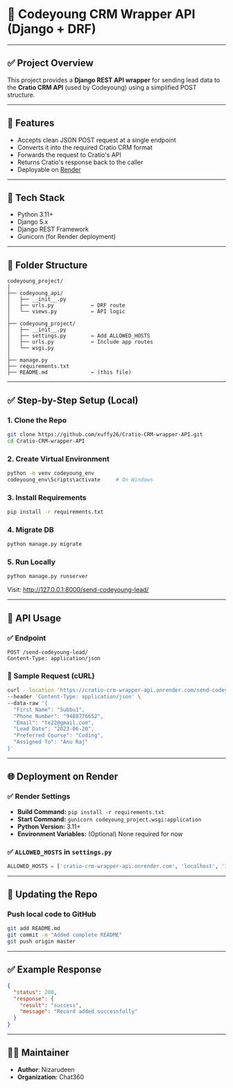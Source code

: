 # 📘 Codeyoung CRM Wrapper API (Django + DRF)

---

## ✅ Project Overview

This project provides a **Django REST API wrapper** for sending lead data to the **Cratio CRM API** (used by Codeyoung) using a simplified POST structure.

---

## 🚀 Features

- Accepts clean JSON POST request at a single endpoint
- Converts it into the required Cratio CRM format
- Forwards the request to Cratio's API
- Returns Cratio's response back to the caller
- Deployable on [Render](https://render.com)

---

## 🔧 Tech Stack

- Python 3.11+
- Django 5.x
- Django REST Framework
- Gunicorn (for Render deployment)

---

## 📁 Folder Structure

```
codeyoung_project/
│
├── codeyoung_api/
│   ├── __init__.py
│   ├── urls.py            ← DRF route
│   └── views.py           ← API logic
│
├── codeyoung_project/
│   ├── __init__.py
│   ├── settings.py        ← Add ALLOWED_HOSTS
│   ├── urls.py            ← Include app routes
│   └── wsgi.py
│
├── manage.py
├── requirements.txt
├── README.md              ← (this file)
```

---

## ✅ Step-by-Step Setup (Local)

### 1. Clone the Repo

```bash
git clone https://github.com/xuffy26/Cratio-CRM-wrapper-API.git
cd Cratio-CRM-wrapper-API
```

### 2. Create Virtual Environment

```bash
python -m venv codeyoung_env
codeyoung_env\Scripts\activate     # On Windows
```

### 3. Install Requirements

```bash
pip install -r requirements.txt
```

### 4. Migrate DB

```bash
python manage.py migrate
```

### 5. Run Locally

```bash
python manage.py runserver
```

Visit: http://127.0.0.1:8000/send-codeyoung-lead/

---

## 🔄 API Usage

### ✅ Endpoint

```
POST /send-codeyoung-lead/
Content-Type: application/json
```

### 🔽 Sample Request (cURL)

```bash
curl --location 'https://cratio-crm-wrapper-api.onrender.com/send-codeyoung-lead/' \
--header 'Content-Type: application/json' \
--data-raw '{
  "First Name": "Subbu1",
  "Phone Number": "9488776652",
  "Email": "te22@gmail.com",
  "Lead Date": "2023-06-20",
  "Preferred Course": "Coding",
  "Assigned To": "Anu Raj"
}'
```

---

## 🌐 Deployment on Render

### ✅ Render Settings

- **Build Command:** `pip install -r requirements.txt`
- **Start Command:** `gunicorn codeyoung_project.wsgi:application`
- **Python Version:** 3.11+
- **Environment Variables:** (Optional) None required for now

### ✅ `ALLOWED_HOSTS` in `settings.py`

```python
ALLOWED_HOSTS = ['cratio-crm-wrapper-api.onrender.com', 'localhost', '127.0.0.1']
```

---

## 🔁 Updating the Repo

### Push local code to GitHub

```bash
git add README.md
git commit -m "Added complete README"
git push origin master
```

---

## ✅ Example Response

```json
{
  "status": 200,
  "response": {
    "result": "success",
    "message": "Record added successfully"
  }
}
```

---

## 🧑‍💻 Maintainer

- **Author**: Nizarudeen
- **Organization**: Chat360
